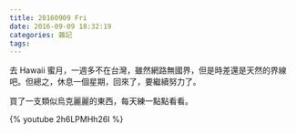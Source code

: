 ```yaml
---
title: 20160909 Fri
date: 2016-09-09 18:32:19
categories: 雜記
tags:
---
```


去 Hawaii 蜜月，一週多不在台灣，雖然網路無國界，但是時差還是天然的界線吧。但總之，休息一個星期，回來了，要繼續努力了。

買了一支類似烏克麗麗的東西，每天練一點點看看。

{% youtube 2h6LPMHh26I %}
